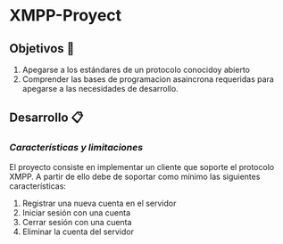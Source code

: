 # XMPP-Proyect
## Objetivos 📌

1. Apegarse a los estándares de un protocolo conocidoy abierto
2. Comprender las bases de programacion asaincrona requeridas para apegarse a las necesidades de desarrollo.

## Desarrollo 📋
### *Características y limitaciones*
El proyecto consiste en implementar un cliente que soporte el protocolo XMPP. A partir de ello debe de soportar como mínimo las siguientes características:

1. Registrar una nueva cuenta en el servidor
2. Iniciar sesión con una cuenta
3. Cerrar sesión con una cuenta
4. Eliminar la cuenta del servidor
